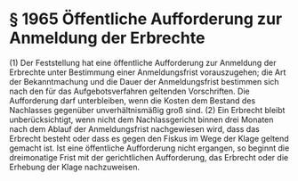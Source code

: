 # § 1965 Öffentliche Aufforderung zur Anmeldung der Erbrechte
(1) Der Feststellung hat eine öffentliche Aufforderung zur Anmeldung der Erbrechte unter Bestimmung einer Anmeldungsfrist vorauszugehen; die Art der Bekanntmachung und die Dauer der Anmeldungsfrist bestimmen sich nach den für das Aufgebotsverfahren geltenden Vorschriften. Die Aufforderung darf unterbleiben, wenn die Kosten dem Bestand des Nachlasses gegenüber unverhältnismäßig groß sind.
(2) Ein Erbrecht bleibt unberücksichtigt, wenn nicht dem Nachlassgericht binnen drei Monaten nach dem Ablauf der Anmeldungsfrist nachgewiesen wird, dass das Erbrecht besteht oder dass es gegen den Fiskus im Wege der Klage geltend gemacht ist. Ist eine öffentliche Aufforderung nicht ergangen, so beginnt die dreimonatige Frist mit der gerichtlichen Aufforderung, das Erbrecht oder die Erhebung der Klage nachzuweisen.